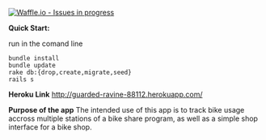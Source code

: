 [![Waffle.io - Issues in progress](https://badge.waffle.io/jude-lawson/bike-share.svg?columns=all)](http://waffle.io/jude-lawson/bike-share)

__Quick Start:__

run in the comand line
```
bundle install
bundle update
rake db:{drop,create,migrate,seed}
rails s
```
__Heroku Link__
http://guarded-ravine-88112.herokuapp.com/

__Purpose of the app__
The intended use of this app is to track bike usage accross multiple stations of a bike share program,
as well as a simple shop interface for a bike shop.
